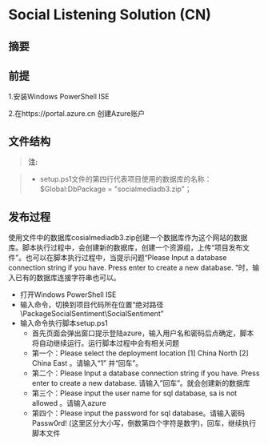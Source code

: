 # Social Listening Solution (CN)

## 摘要

## 前提

1.安装Windows PowerShell ISE

2.在https://portal.azure.cn 创建Azure账户



## 文件结构

> **注:**

> - setup.ps1文件的第四行代表项目使用的数据库的名称：
$Global:DbPackage = "socialmediadb3.zip"；




## 发布过程 

使用文件中的数据库cosialmediadb3.zip创建一个数据库作为这个网站的数据库。脚本执行过程中，会创建新的数据库，创建一个资源组，上传“项目发布文件”。也可以在脚本执行过程中，当提示问题“Please Input a database connection string if you have. Press enter to create a new database. ”时，输入已有的数据库连接字符串也可以。

- 打开Windows PowerShell ISE
- 输入命令，切换到项目代码所在位置“绝对路径\PackageSocialSentiment\SocialSentiment” 
- 输入命令执行脚本setup.ps1
	-	 首先页面会弹出窗口提示登陆azure，输入用户名和密码后点确定，脚本将自动继续运行。运行脚本过程中会有相关问题
	-	第一个：Please select the deployment location [1] China North [2] China East 。请输入“1” 并“回车”。
	-	第二个：Please Input a database connection string if you have. Press enter to create a new database. 
请输入”回车”。就会创建新的数据库
	-	第三个：Please input the user name for sql database, sa is not allowed 。请输入azure
	-	第四个：Please input the password for sql database。请输入密码Passw0rd! (这里区分大小写，倒数第四个字符是数字)，回车，继续执行脚本文件


